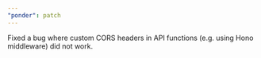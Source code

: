 ```yaml
---
"ponder": patch
---
```


Fixed a bug where custom CORS headers in API functions (e.g. using Hono middleware) did not work.
